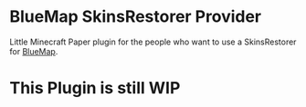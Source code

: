 # BlueMap SkinsRestorer Provider

Little Minecraft Paper plugin for the people who want to use a SkinsRestorer for [BlueMap](https://github.com/BlueMap-Minecraft/BlueMap).

# This Plugin is still WIP
